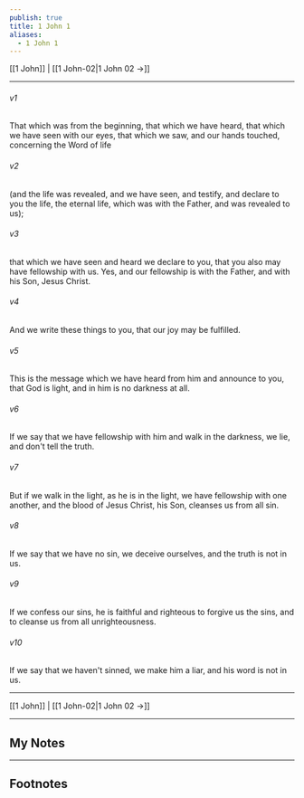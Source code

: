 ```yaml
---
publish: true
title: 1 John 1
aliases:
  - 1 John 1
---
```


[[1 John]] | [[1 John-02|1 John 02 →]]
***



###### v1 
That which was from the beginning, that which we have heard, that which we have seen with our eyes, that which we saw, and our hands touched, concerning the Word of life 

###### v2 
(and the life was revealed, and we have seen, and testify, and declare to you the life, the eternal life, which was with the Father, and was revealed to us); 

###### v3 
that which we have seen and heard we declare to you, that you also may have fellowship with us. Yes, and our fellowship is with the Father, and with his Son, Jesus Christ. 

###### v4 
And we write these things to you, that our joy may be fulfilled. 

###### v5 
This is the message which we have heard from him and announce to you, that God is light, and in him is no darkness at all. 

###### v6 
If we say that we have fellowship with him and walk in the darkness, we lie, and don't tell the truth. 

###### v7 
But if we walk in the light, as he is in the light, we have fellowship with one another, and the blood of Jesus Christ, his Son, cleanses us from all sin. 

###### v8 
If we say that we have no sin, we deceive ourselves, and the truth is not in us. 

###### v9 
If we confess our sins, he is faithful and righteous to forgive us the sins, and to cleanse us from all unrighteousness. 

###### v10 
If we say that we haven't sinned, we make him a liar, and his word is not in us.

***
[[1 John]] | [[1 John-02|1 John 02 →]]

---
## My Notes

---
## Footnotes